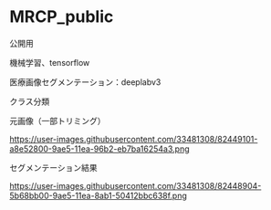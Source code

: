 # MRCP_public
公開用

機械学習、tensorflow

医療画像セグメンテーション：deeplabv3

クラス分類

元画像（一部トリミング）

https://user-images.githubusercontent.com/33481308/82449101-a8e52800-9ae5-11ea-96b2-eb7ba16254a3.png

セグメンテーション結果

https://user-images.githubusercontent.com/33481308/82448904-5b68bb00-9ae5-11ea-8ab1-50412bbc638f.png

